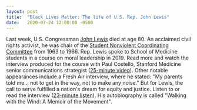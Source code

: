 ```yaml
---
layout: post
title:  "Black Lives Matter: The life of U.S. Rep. John Lewis"
date:   2020-07-24 12:00:00 -0500
---
```

Last week, U.S. Congressman [John Lewis][john-lewis] died at age 80. An acclaimed civil rights activist, he was chair of the [Student Nonviolent Coordinating Committee][SNCC] from 1963 to 1966. Rep. Lewis spoke to School of Medicine students in a course on moral leadership in 2019. Read more and watch the interview produced for the course with Paul Costello, Stanford Medicine senior communications strategist ([25-minute video][25-minute]). Other notable appearances include a Fresh Air interview, where he stated: "My parents told me... not to get in the way, not to make any noise." But for Lewis, the call to serve fulfilled a nation's dream for equity and justice. Listen to or read the interview ([23-minute listen][23-minute]). His autobiography is called "Walking with the Wind: A Memoir of the Movement".

[john-lewis]: https://en.wikipedia.org/wiki/John_Lewis
[SNCC]: https://en.wikipedia.org/wiki/Student_Nonviolent_Coordinating_Committee
[25-minute]: https://www.youtube.com/watch?v=XsNafcGf9rw&feature=youtu.be
[23-minute]: https://www.npr.org/transcripts/892988572
